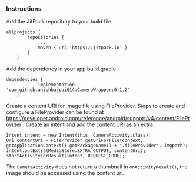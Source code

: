 ### Instructions
Add the JitPack repository to your build file.

```
allprojects {
		repositories {
			...
			maven { url 'https://jitpack.io' }
		}
	}
```

Add the dependency in your app build.gradle

```
dependencies {
	        implementation 'com.github.anishbajpai014:CameraWrapper:0.1.2'
	}
```

Create a content URI for image file using FileProvider. Steps to create and configure a FileProvider can be found at https://developer.android.com/reference/android/support/v4/content/FileProvider .
Create an intent and add the content URI as an extra.

```
Intent intent = new Intent(this, CameraActivity.class);
Uri contentUri = FileProvider.getUriForFile(context, getApplicationContext().getPackageName() + ".fileProvider", imgpath);
intent.putExtra(MediaStore.EXTRA_OUTPUT, contentUri);
startActivityForResult(intent, REQUEST_CODE);
```

The `CameraActivity` does not return a thumbnail in `onActivityResult()`, the image should be accessed using the content uri.

